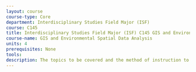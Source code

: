 ```yaml
---
layout: course 
course-type: Core
department: Interdisciplinary Studies Field Major (ISF)
course: C145
title: Interdisciplinary Studies Field Major (ISF) C145 GIS and Environmental Spatial Data Analysis
course-name: GIS and Environmental Spatial Data Analysis
units: 4
prerequisites: None
tools: 
description: The topics to be covered and the method of instruction to be used will be announced at the beginning of each semester that such courses are offered.
---
```

